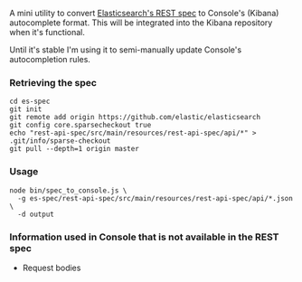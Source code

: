 A mini utility to convert [Elasticsearch's REST spec](https://github.com/elastic/elasticsearch/blob/master/rest-api-spec) to Console's (Kibana) autocomplete format.  This will be integrated into the Kibana repository when it's functional.


Until it's stable I'm using it to semi-manually update Console's autocompletion rules.



### Retrieving the spec
```
cd es-spec
git init
git remote add origin https://github.com/elastic/elasticsearch
git config core.sparsecheckout true
echo "rest-api-spec/src/main/resources/rest-api-spec/api/*" > .git/info/sparse-checkout
git pull --depth=1 origin master
```

### Usage
```
node bin/spec_to_console.js \
  -g es-spec/rest-api-spec/src/main/resources/rest-api-spec/api/*.json \
  -d output
```

### Information used in Console that is not available in the REST spec
* Request bodies
